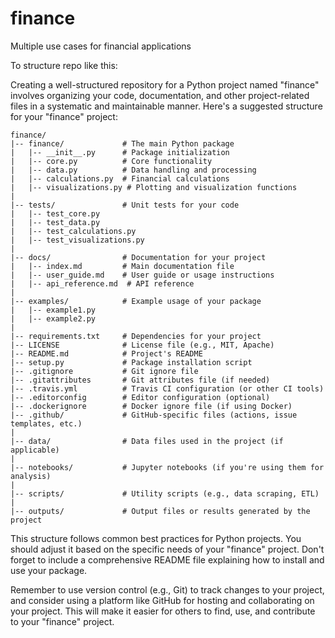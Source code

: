# finance
Multiple use cases for financial applications

To structure repo like this:

Creating a well-structured repository for a Python project named "finance" involves organizing your code, documentation, and other project-related files in a systematic and maintainable manner. Here's a suggested structure for your "finance" project:

```
finance/
|-- finance/             # The main Python package
|   |-- __init__.py      # Package initialization
|   |-- core.py          # Core functionality
|   |-- data.py          # Data handling and processing
|   |-- calculations.py  # Financial calculations
|   |-- visualizations.py # Plotting and visualization functions
|
|-- tests/               # Unit tests for your code
|   |-- test_core.py
|   |-- test_data.py
|   |-- test_calculations.py
|   |-- test_visualizations.py
|
|-- docs/                # Documentation for your project
|   |-- index.md         # Main documentation file
|   |-- user_guide.md    # User guide or usage instructions
|   |-- api_reference.md  # API reference
|
|-- examples/            # Example usage of your package
|   |-- example1.py
|   |-- example2.py
|
|-- requirements.txt     # Dependencies for your project
|-- LICENSE              # License file (e.g., MIT, Apache)
|-- README.md            # Project's README
|-- setup.py             # Package installation script
|-- .gitignore           # Git ignore file
|-- .gitattributes       # Git attributes file (if needed)
|-- .travis.yml          # Travis CI configuration (or other CI tools)
|-- .editorconfig        # Editor configuration (optional)
|-- .dockerignore        # Docker ignore file (if using Docker)
|-- .github/             # GitHub-specific files (actions, issue templates, etc.)
|
|-- data/                # Data files used in the project (if applicable)
|
|-- notebooks/           # Jupyter notebooks (if you're using them for analysis)
|
|-- scripts/             # Utility scripts (e.g., data scraping, ETL)
|
|-- outputs/             # Output files or results generated by the project

```

This structure follows common best practices for Python projects. You should adjust it based on the specific needs of your "finance" project. Don't forget to include a comprehensive README file explaining how to install and use your package.

Remember to use version control (e.g., Git) to track changes to your project, and consider using a platform like GitHub for hosting and collaborating on your project. This will make it easier for others to find, use, and contribute to your "finance" project.